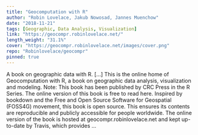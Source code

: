 ```yaml
---
title: "Geocomputation with R"
author: "Robin Lovelace, Jakub Nowosad, Jannes Muenchow"
date: "2018-11-21"
tags: [Geographic, Data Analysis, Visualization]
link: "https://geocompr.robinlovelace.net/"
length_weight: "31.1%"
cover: "https://geocompr.robinlovelace.net/images/cover.png"
repo: "Robinlovelace/geocompr"
pinned: true
---
```


A book on geographic data with R. [...] This is the online home of Geocomputation with R, a book on geographic data analysis, visualization and modeling. Note: This book has been published by CRC Press in the R Series.
The online version of this book is free to read here. Inspired by bookdown and the Free and Open Source Software for Geospatial (FOSS4G) movement, this book is open source.
This ensures its contents are reproducible and publicly accessible for people worldwide. The online version of the book is hosted at geocompr.robinlovelace.net and kept up-to-date by Travis, which provides ...

